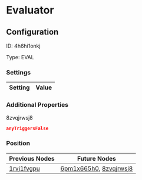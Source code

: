 # Evaluator
## Configuration
ID:  4h6hi1onkj

Type: EVAL 


### Settings
| Setting | Value  |
| :------------------------ | ---------------------------------------- |
 




### Additional Properties
8zvqjrwsj8
 ```json 
anyTriggersFalse
```




### Position
| Previous Nodes | Future Nodes |
| :------------- | ------------ |
| [1rvj1fvgpu](./1rvj1fvgpu.md) | [6pm1x665h0](./6pm1x665h0.md), [8zvqjrwsj8](./8zvqjrwsj8.md) |
